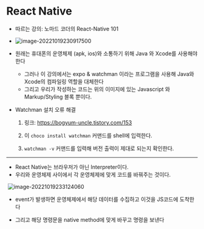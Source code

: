 # React Native

+ 따르는 강의: 노마드 코더의 React-Native 101
+ ![image-20221019230917500](C:\Users\SSAFY\Desktop\자율PJT\S07P31A501\TIL\원찬호\ReactNative.assets\image-20221019230917500.png)

+ 원래는 휴대폰의 운영체제 (apk, ios)와 소통하기 위해 Java 와 Xcode를 사용해야 한다
  + 그러나 이 강의에서는 expo & watchman 이라는 프로그램을 사용해 Java와 Xcode의 컴파일링 역할을 대체한다
  + 그리고 우리가 작성하는 코드는 위의 이미지에 있는 Javascript 와 Markup/Styling 블록 뿐이다.

+ Watchman 설치 오류 해결

  1. 링크: https://bogyum-uncle.tistory.com/153

  2. 이 `choco install watchman` 커맨드를 shell에 입력한다.
  3. `watchman -v` 커맨드를 입력해 버전 출력이 제대로 되는지 확인한다.

---

+ React Native는 브라우저가 아닌 Interpreter이다.
+ 우리와 운영체제 사이에서 각 운영체제에 맞게 코드를 바꿔주는 것이다.

​	![image-20221019233124060](C:\Users\SSAFY\Desktop\자율PJT\S07P31A501\TIL\원찬호\ReactNative.assets\image-20221019233124060.png)

+ event가 발생하면 운영체제에서 해당 데이터를 수집하고 이것을 JS코드에 도착한다

+ 그리고 해당 명령문을 native method에 맞게 바꾸고 명령을 보낸다

  



